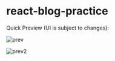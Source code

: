 # react-blog-practice

Quick Preview (UI is subject to changes):

![prev](https://user-images.githubusercontent.com/69626975/185791963-a9ca3ccc-7f87-48c4-9fed-77c588058ba2.PNG)


![prev2](https://user-images.githubusercontent.com/69626975/183281452-ae290e44-9564-4085-8255-2189457dfcf0.PNG)
